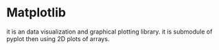 # Matplotlib
it is an data visualization and graphical plotting library.
it is submodule of pyplot then using 2D plots of arrays.
